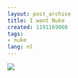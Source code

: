 ```yaml
---
layout: post_archive
title: I want Nuke
created: 1191169008
tags:
- nuke
lang: nl
---
```

[![](http://www.whereisnuke.com/wp-content/badges/i_want_nuke.jpg)](http://www.whereisnuke.com) 
